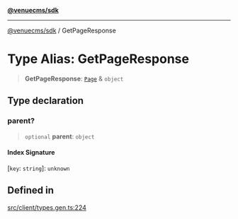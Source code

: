 [**@venuecms/sdk**](../README.md)

***

[@venuecms/sdk](../README.md) / GetPageResponse

# Type Alias: GetPageResponse

> **GetPageResponse**: [`Page`](Page.md) & `object`

## Type declaration

### parent?

> `optional` **parent**: `object`

#### Index Signature

 \[`key`: `string`\]: `unknown`

## Defined in

[src/client/types.gen.ts:224](https://github.com/venuecms/sdk/blob/9f424838248e075a67e07d707346eff5c77f61ea/src/client/types.gen.ts#L224)
